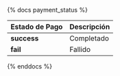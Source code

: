 {% docs payment_status %}

| Estado de Pago | Descripción                                         |
| -------------- | --------------------------------------------------- |
| **success**    | Completado                                          |
| **fail**       | Fallido                                             |

{% enddocs %}
